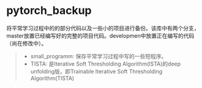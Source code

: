 # pytorch_backup
将平常学习过程中的的部分代码以及一些小的项目进行备份。该库中有两个分支，master放置已经编写好的完整的项目代码。developmen中放置正在编写的代码（尚在修改中）。
> - small_programm: 保存平常学习过程中写的一些短程序。
> - TISTA: 是Iterative Soft Thresholding Algorithm(ISTA)的deep unfolding版，即Trainable Iterative Soft Thresholding Algorithm(TISTA)
